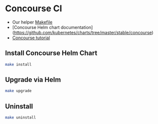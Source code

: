 # Concourse CI

* Our helper [Makefile](Makefile)
* [Concourse Helm chart documentation] (https://github.com/kubernetes/charts/tree/master/stable/concourse)
* [Concourse tutorial](https://concoursetutorial.com)

## Install Concourse Helm Chart

```sh
make install
```

## Upgrade via Helm

```sh
make upgrade
```

## Uninstall

```sh
make uninstall
```
